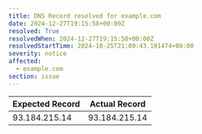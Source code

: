 ```yaml
---
title: DNS Record resolved for example.com
date: 2024-12-27T19:15:58+00:00Z
resolved: True
resolvedWhen: 2024-12-27T19:15:58+00:00Z
resolvedStartTime: 2024-10-25T21:09:43.191474+00:00
severity: notice
affected:
  - example.com
section: issue
---
```


| Expected Record  | Actual Record  |
|------------------|----------------|
| 93.184.215.14 | 93.184.215.14 |
